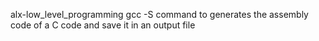 alx-low_level_programming
gcc -S command to generates the assembly code of a C code and save it in an output file
